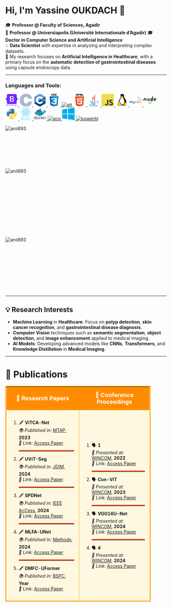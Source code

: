 # Hi, I'm Yassine OUKDACH 👋

🎓 **Professor @ Faculty of Sciences, Agadir**  
🏫 **Professor @ Universiapolis (Université Internationale d’Agadir)** 
🎓 **Doctor in Computer Science and Artificial Intelligence**  
💡 **Data Scientist** with expertise in analyzing and interpreting complex datasets.  
🔬 My research focuses on **Artificial Intelligence in Healthcare**, with a primary focus on the **automatic detection of gastrointestinal diseases** using capsule endoscopy data.

---
<h3 align="left">Languages and Tools:</h3>
<p align="left"> 
  <a href="https://getbootstrap.com" target="_blank" rel="noreferrer"> 
    <img src="https://raw.githubusercontent.com/devicons/devicon/master/icons/bootstrap/bootstrap-plain-wordmark.svg" alt="bootstrap" width="40" height="40"/> 
  </a> 
  <a href="https://www.cprogramming.com/" target="_blank" rel="noreferrer"> 
    <img src="https://raw.githubusercontent.com/devicons/devicon/master/icons/c/c-original.svg" alt="c" width="40" height="40"/> 
  </a> 
  <a href="https://www.w3schools.com/cpp/" target="_blank" rel="noreferrer"> 
    <img src="https://raw.githubusercontent.com/devicons/devicon/master/icons/cplusplus/cplusplus-original.svg" alt="cplusplus" width="40" height="40"/> 
  </a> 
  <a href="https://www.w3schools.com/css/" target="_blank" rel="noreferrer"> 
    <img src="https://raw.githubusercontent.com/devicons/devicon/master/icons/css3/css3-original-wordmark.svg" alt="css3" width="40" height="40"/> 
  </a> 
  <a href="https://git-scm.com/" target="_blank" rel="noreferrer"> 
    <img src="https://www.vectorlogo.zone/logos/git-scm/git-scm-icon.svg" alt="git" width="40" height="40"/> 
  </a> 
  <a href="https://www.w3.org/html/" target="_blank" rel="noreferrer"> 
    <img src="https://raw.githubusercontent.com/devicons/devicon/master/icons/html5/html5-original-wordmark.svg" alt="html5" width="40" height="40"/> 
  </a> 
  <a href="https://www.java.com" target="_blank" rel="noreferrer"> 
    <img src="https://raw.githubusercontent.com/devicons/devicon/master/icons/java/java-original.svg" alt="java" width="40" height="40"/> 
  </a> 
  <a href="https://developer.mozilla.org/en-US/docs/Web/JavaScript" target="_blank" rel="noreferrer"> 
    <img src="https://raw.githubusercontent.com/devicons/devicon/master/icons/javascript/javascript-original.svg" alt="javascript" width="40" height="40"/> 
  </a> 
  <a href="https://www.linux.org/" target="_blank" rel="noreferrer"> 
    <img src="https://raw.githubusercontent.com/devicons/devicon/master/icons/linux/linux-original.svg" alt="linux" width="40" height="40"/> 
  </a> 
  <a href="https://www.mysql.com/" target="_blank" rel="noreferrer"> 
    <img src="https://raw.githubusercontent.com/devicons/devicon/master/icons/mysql/mysql-original-wordmark.svg" alt="mysql" width="40" height="40"/> 
  </a> 
  <a href="https://nodejs.org" target="_blank" rel="noreferrer"> 
    <img src="https://raw.githubusercontent.com/devicons/devicon/master/icons/nodejs/nodejs-original-wordmark.svg" alt="nodejs" width="40" height="40"/> 
  </a> 
  <a href="https://www.python.org" target="_blank" rel="noreferrer"> 
    <img src="https://raw.githubusercontent.com/devicons/devicon/master/icons/python/python-original.svg" alt="python" width="40" height="40"/> 
  </a> 
  <a href="https://reactjs.org/" target="_blank" rel="noreferrer"> 
    <img src="https://raw.githubusercontent.com/devicons/devicon/master/icons/react/react-original-wordmark.svg" alt="react" width="40" height="40"/> 
  </a> 
  <a href="https://www.docker.com/" target="_blank" rel="noreferrer"> 
    <img src="https://raw.githubusercontent.com/devicons/devicon/master/icons/docker/docker-original-wordmark.svg" alt="docker" width="40" height="40"/> 
  </a> 
  <a href="https://cloud.google.com/" target="_blank" rel="noreferrer"> 
    <img src="https://www.vectorlogo.zone/logos/google_cloud/google_cloud-icon.svg" alt="gcp" width="40" height="40"/> 
  </a> 
  <a href="https://learn.microsoft.com/en-us/windows/wsl/" target="_blank" rel="noreferrer"> 
    <img src="https://raw.githubusercontent.com/devicons/devicon/master/icons/windows8/windows8-original.svg" alt="wsl" width="40" height="40"/> 
  </a> 
  <a href="https://powerbi.microsoft.com/" target="_blank" rel="noreferrer"> 
  <img src="https://www.vectorlogo.zone/logos/microsoft_powerbi/microsoft_powerbi-icon.svg" alt="powerbi" width="40" height="40"/> 
</a>
<br>
<p><img align="left" src="https://github-readme-stats.vercel.app/api/top-langs?username=YassineOUKDACH&show_icons=true&theme=dark&locale=en&layout=compact" alt="anii693" /></p>

<br><br><br><br><br><br><br>
<p>&nbsp;<img align="left" src="https://github-readme-stats.vercel.app/api?username=YassineOUKDACH&show_icons=true&theme=dark&locale=en" alt="anii693" /></p>
<br><br><br><br><br><br><br><br><br><br>

<p><img align="left" src="https://github-readme-streak-stats.herokuapp.com/?user=YassineOUKDACH&theme=dark" alt="anii693" /></p>
<br><br><br><br><br><br><br><br><br><br>

---

## 💡 Research Interests
- **Machine Learning** in **Healthcare**: Focus on **polyp detection**, **skin cancer recognition**, and **gastrointestinal disease diagnosis**.
- **Computer Vision** techniques such as **semantic segmentation**, **object detection**, and **image enhancement** applied to medical imaging.
- **AI Models**: Developing advanced models like **CNNs**, **Transformers**, and **Knowledge Distillation** in **Medical Imaging**.

---



# 📝 Publications
<section>
  <p align="center">
<table align="center" style="border: 2px solid #FFA500; border-collapse: collapse; width: 90%;">
<thead>
<tr style="background-color: #FF8C00; color: white; text-align: center;">
<th style="padding: 15px; font-size: 18px;">📄 Research Papers</th>
<th style="padding: 15px; font-size: 18px;">📘 Conference Proceedings</th>
</tr>
</thead>
<tbody>
<tr>
<td style="padding: 15px; border: 1px solid #FFA500; background-color: #FFF8E1;">
<ol>
  <li>🖋️ <b>ViTCA-Net</b><br>
      <i>📚 Published in:</i> <u>MTAP</u>, <b>2023</b><br>
      <i>🔗 Link:</i> <a href="https://link.springer.com/article/10.1007/s11042-023-18039-1">Access Paper</a></li>
  <hr style="border: 0; border-top: 3px solid #FF4500;">
  <li>🖋️ <b>UViT-Seg</b><br>
      <i>📚 Published in:</i> <u>JDIM</u>, <b>2024</b><br>
      <i>🔗 Link:</i> <a href="#]https://link.springer.com/article/10.1007/s10278-024-01124-8">Access Paper</a></li>
  <hr style="border: 0; border-top: 3px solid #FF4500;">
  <li>🖋️ <b>SPDNet</b><br>
      <i>📚 Published in:</i> <u>IEEE AcCess</u>, <b>2024</b><br>
      <i>🔗 Link:</i> <a href="https://ieeexplore.ieee.org/document/10418593">Access Paper</a></li>
  <hr style="border: 0; border-top: 3px solid #FF4500;">
  <li>🖋️ <b>MLFA-UNet</b><br>
      <i>📚 Published in:</i> <u>Methods</u>, <b>2024</b><br>
      <i>🔗 Link:</i> <a href="https://www.sciencedirect.com/science/article/abs/pii/S1046202324002275">Access Paper</a></li>
  <hr style="border: 0; border-top: 3px solid #FF4500;">
  <li>🖋️ <b>DMFC-UFormer</b><br>
      <i>📚 Published in:</i> <u>BSPC</u>, <b>Year</b><br>
      <i>🔗 Link:</i> <a href="https://www.sciencedirect.com/science/article/abs/pii/S1746809424012588">Access Paper</a></li>
</ol>
</td>

<td style="padding: 15px; border: 1px solid #FFA500; background-color: #FFF8E1;">
<ol>
  <li>🗣️ <b>1</b><br>
      <i>🎤 Presented at:</i> <u>WINCOM</u>, <b>2022</b><br>
      <i>🔗 Link:</i> <a href="https://ieeexplore.ieee.org/document/9966474">Access Paper</a></li>
  <hr style="border: 0; border-top: 3px solid #FF4500;">
  <li>🗣️ <b>Con-ViT</b><br>
      <i>🎤 Presented at:</i> <u>WINCOM</u>, <b>2023</b><br>
      <i>🔗 Link:</i> <a href="https://ieeexplore.ieee.org/document/10322944">Access Paper</a></li>
  <hr style="border: 0; border-top: 3px solid #FF4500;">
  <li>🗣️ <b>VGG16U-Net</b><br>
      <i>🎤 Presented at:</i> <u>WINCOM</u>, <b>2024</b><br>
      <i>🔗 Link:</i> <a href="https://ieeexplore.ieee.org/document/10655022">Access Paper</a></li>
  <hr style="border: 0; border-top: 3px solid #FF4500;">
  <li>🗣️ <b>4</b><br>
      <i>🎤 Presented at:</i> <u>WINCOM</u>, <b>2024</b><br>
      <i>🔗 Link:</i> <a href="https://ieeexplore.ieee.org/document/10656577">Access Paper</a></li>
</ol>
</td>
</tr>
</tbody>
</table>
</p>
</section>
